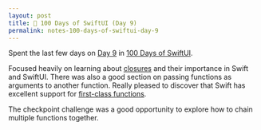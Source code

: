 ```yaml
---
layout: post
title: 📔 100 Days of SwiftUI (Day 9)
permalink: notes-100-days-of-swiftui-day-9
---
```


Spent the last few days on [Day 9](https://www.hackingwithswift.com/100/swiftui/8) in [100 Days of SwiftUI](https://www.hackingwithswift.com/100/swiftui).

Focused heavily on learning about [closures](https://en.wikipedia.org/wiki/Default_argument) and their importance in Swift and SwiftUI. There was also a good section on passing functions as arguments to another function. Really pleased to discover that Swift has excellent support for [first-class functions](https://en.wikipedia.org/wiki/First-class_function#Language_support).

The checkpoint challenge was a good opportunity to explore how to chain multiple functions together.
